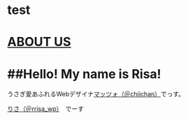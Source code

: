 # test  


[ABOUT US](about-member.md)
=======

##Hello! My name is Risa!
=======
うさぎ愛あふれるWebデザイナ[マッツォ（＠chiichan）](https://twitter.com/chiichan)でっす。


[りさ（＠rrisa_wp）](https://twitter.com/rrisa_wp)　でーす
